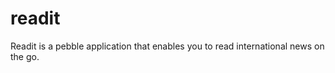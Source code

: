 readit
======

Readit is a pebble application that enables you to read international news on the go.
